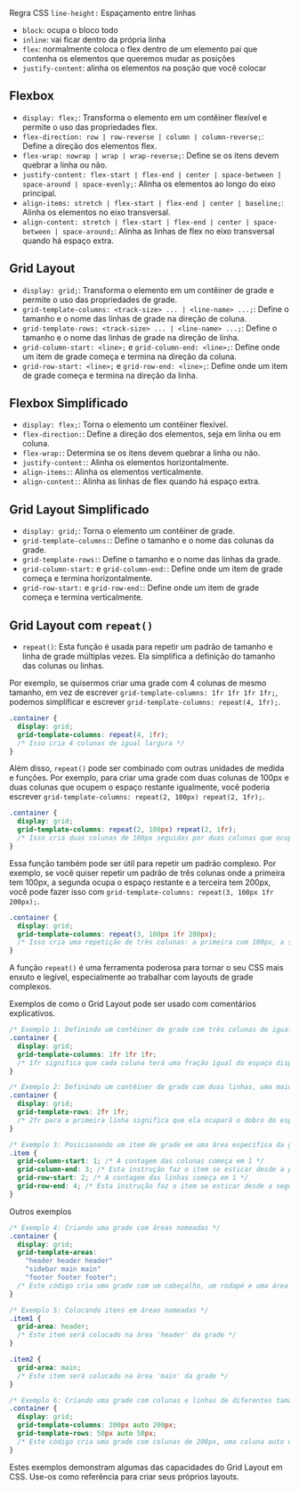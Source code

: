 Regra CSS `line-height:` Espaçamento entre linhas

- `block`: ocupa o bloco todo
- `inline`: vai ficar dentro da própria linha
- `flex`: normalmente coloca o flex dentro de um elemento pai que contenha os elementos que queremos mudar as posições
- `justify-content`: alinha os elementos na posção que você colocar

## Flexbox

- `display: flex;`: Transforma o elemento em um contêiner flexível e permite o uso das propriedades flex.
- `flex-direction: row | row-reverse | column | column-reverse;`: Define a direção dos elementos flex.
- `flex-wrap: nowrap | wrap | wrap-reverse;`: Define se os itens devem quebrar a linha ou não.
- `justify-content: flex-start | flex-end | center | space-between | space-around | space-evenly;`: Alinha os elementos ao longo do eixo principal.
- `align-items: stretch | flex-start | flex-end | center | baseline;`: Alinha os elementos no eixo transversal.
- `align-content: stretch | flex-start | flex-end | center | space-between | space-around;`: Alinha as linhas de flex no eixo transversal quando há espaço extra.

## Grid Layout

- `display: grid;`: Transforma o elemento em um contêiner de grade e permite o uso das propriedades de grade.
- `grid-template-columns: <track-size> ... | <line-name> ...;`: Define o tamanho e o nome das linhas de grade na direção de coluna.
- `grid-template-rows: <track-size> ... | <line-name> ...;`: Define o tamanho e o nome das linhas de grade na direção de linha.
- `grid-column-start: <line>;` e `grid-column-end: <line>;`: Define onde um item de grade começa e termina na direção da coluna.
- `grid-row-start: <line>;` e `grid-row-end: <line>;`: Define onde um item de grade começa e termina na direção da linha.

## Flexbox Simplificado

- `display: flex;`: Torna o elemento um contêiner flexível.
- `flex-direction:`: Define a direção dos elementos, seja em linha ou em coluna.
- `flex-wrap:`: Determina se os itens devem quebrar a linha ou não.
- `justify-content:`: Alinha os elementos horizontalmente.
- `align-items:`: Alinha os elementos verticalmente.
- `align-content:`: Alinha as linhas de flex quando há espaço extra.

## Grid Layout Simplificado

- `display: grid;`: Torna o elemento um contêiner de grade.
- `grid-template-columns:`: Define o tamanho e o nome das colunas da grade.
- `grid-template-rows:`: Define o tamanho e o nome das linhas da grade.
- `grid-column-start:` e `grid-column-end:`: Define onde um item de grade começa e termina horizontalmente.
- `grid-row-start:` e `grid-row-end:`: Define onde um item de grade começa e termina verticalmente.

## Grid Layout com `repeat()`

- `repeat()`: Esta função é usada para repetir um padrão de tamanho e linha de grade múltiplas vezes. Ela simplifica a definição do tamanho das colunas ou linhas.

Por exemplo, se quisermos criar uma grade com 4 colunas de mesmo tamanho, em vez de escrever `grid-template-columns: 1fr 1fr 1fr 1fr;`, podemos simplificar e escrever `grid-template-columns: repeat(4, 1fr);`.

```css
.container {
  display: grid;
  grid-template-columns: repeat(4, 1fr);
  /* Isso cria 4 colunas de igual largura */
}

```

Além disso, `repeat()` pode ser combinado com outras unidades de medida e funções. Por exemplo, para criar uma grade com duas colunas de 100px e duas colunas que ocupem o espaço restante igualmente, você poderia escrever `grid-template-columns: repeat(2, 100px) repeat(2, 1fr);`.

```css
.container {
  display: grid;
  grid-template-columns: repeat(2, 100px) repeat(2, 1fr);
  /* Isso cria duas colunas de 100px seguidas por duas colunas que ocupam o espaço restante */
}

```

Essa função também pode ser útil para repetir um padrão complexo. Por exemplo, se você quiser repetir um padrão de três colunas onde a primeira tem 100px, a segunda ocupa o espaço restante e a terceira tem 200px, você pode fazer isso com `grid-template-columns: repeat(3, 100px 1fr 200px);`.

```css
.container {
  display: grid;
  grid-template-columns: repeat(3, 100px 1fr 200px);
  /* Isso cria uma repetição de três colunas: a primeira com 100px, a segunda ocupando o espaço restante e a terceira com 200px */
}

```

A função `repeat()` é uma ferramenta poderosa para tornar o seu CSS mais enxuto e legível, especialmente ao trabalhar com layouts de grade complexos.

Exemplos de como o Grid Layout pode ser usado com comentários explicativos.

```css
/* Exemplo 1: Definindo um contêiner de grade com três colunas de igual largura */
.container {
  display: grid;
  grid-template-columns: 1fr 1fr 1fr;
  /* 1fr significa que cada coluna terá uma fração igual do espaço disponível */
}

/* Exemplo 2: Definindo um contêiner de grade com duas linhas, uma maior que a outra */
.container {
  display: grid;
  grid-template-rows: 2fr 1fr;
  /* 2fr para a primeira linha significa que ela ocupará o dobro do espaço da segunda linha */
}

/* Exemplo 3: Posicionando um item de grade em uma área específica da grade */
.item {
  grid-column-start: 1; /* A contagem das colunas começa em 1 */
  grid-column-end: 3; /* Esta instrução faz o item se esticar desde a primeira até a terceira coluna */
  grid-row-start: 2; /* A contagem das linhas começa em 1 */
  grid-row-end: 4; /* Esta instrução faz o item se esticar desde a segunda até a quarta linha */
}

```

Outros exemplos

```css
/* Exemplo 4: Criando uma grade com áreas nomeadas */
.container {
  display: grid;
  grid-template-areas:
    "header header header"
    "sidebar main main"
    "footer footer footer";
  /* Este código cria uma grade com um cabeçalho, um rodapé e uma área principal com uma barra lateral */
}

/* Exemplo 5: Colocando itens em áreas nomeadas */
.item1 {
  grid-area: header;
  /* Este item será colocado na área 'header' da grade */
}

.item2 {
  grid-area: main;
  /* Este item será colocado na área 'main' da grade */
}

/* Exemplo 6: Criando uma grade com colunas e linhas de diferentes tamanhos */
.container {
  display: grid;
  grid-template-columns: 200px auto 200px;
  grid-template-rows: 50px auto 50px;
  /* Este código cria uma grade com colunas de 200px, uma coluna auto e linhas de 50px */
}

```

Estes exemplos demonstram algumas das capacidades do Grid Layout em CSS. Use-os como referência para criar seus próprios layouts.
